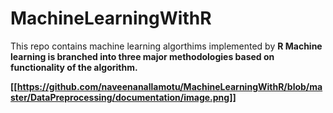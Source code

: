 # MachineLearningWithR
This repo contains machine learning algorthims implemented by <b>R<b>
Machine learning is branched into three major methodologies based on functionality of the algorithm.
  
  [[https://github.com/naveenanallamotu/MachineLearningWithR/blob/master/DataPreprocessing/documentation/image.png]]
